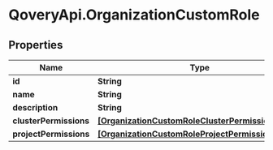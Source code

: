 # QoveryApi.OrganizationCustomRole

## Properties

Name | Type | Description | Notes
------------ | ------------- | ------------- | -------------
**id** | **String** |  | [optional] 
**name** | **String** |  | [optional] 
**description** | **String** |  | [optional] 
**clusterPermissions** | [**[OrganizationCustomRoleClusterPermissionsInner]**](OrganizationCustomRoleClusterPermissionsInner.md) |  | [optional] 
**projectPermissions** | [**[OrganizationCustomRoleProjectPermissionsInner]**](OrganizationCustomRoleProjectPermissionsInner.md) |  | [optional] 


